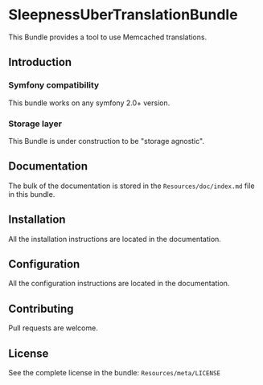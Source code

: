 SleepnessUberTranslationBundle
=====================

This Bundle provides a tool to use Memcached translations.

Introduction
------------

### Symfony compatibility

This bundle works on any symfony 2.0+ version.

### Storage layer

This Bundle is under construction to be "storage agnostic".


Documentation
-------------

The bulk of the documentation is stored in the `Resources/doc/index.md` file in this bundle.


Installation
------------

All the installation instructions are located in the documentation.


Configuration
-------------

All the configuration instructions are located in the documentation.


Contributing
------------

Pull requests are welcome.


License
-------

See the complete license in the bundle: `Resources/meta/LICENSE`
